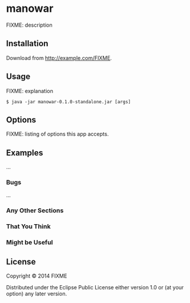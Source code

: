 # manowar

FIXME: description

## Installation

Download from http://example.com/FIXME.

## Usage

FIXME: explanation

    $ java -jar manowar-0.1.0-standalone.jar [args]

## Options

FIXME: listing of options this app accepts.

## Examples

...

### Bugs

...

### Any Other Sections
### That You Think
### Might be Useful

## License

Copyright © 2014 FIXME

Distributed under the Eclipse Public License either version 1.0 or (at
your option) any later version.
